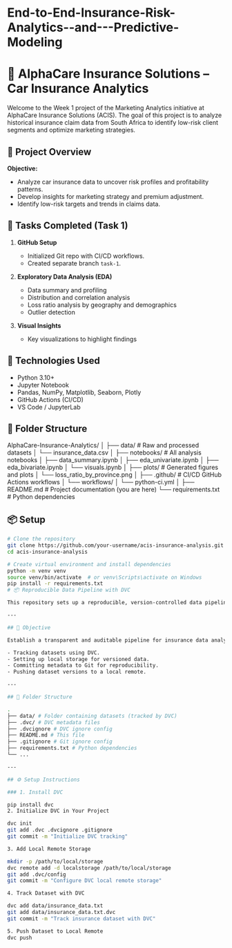 # End-to-End-Insurance-Risk-Analytics--and---Predictive-Modeling
# 🚗 AlphaCare Insurance Solutions – Car Insurance Analytics

Welcome to the Week 1 project of the Marketing Analytics initiative at AlphaCare Insurance Solutions (ACIS). The goal of this project is to analyze historical insurance claim data from South Africa to identify low-risk client segments and optimize marketing strategies.

## 📁 Project Overview

**Objective:**  
- Analyze car insurance data to uncover risk profiles and profitability patterns.
- Develop insights for marketing strategy and premium adjustment.
- Identify low-risk targets and trends in claims data.

## 📌 Tasks Completed (Task 1)

1. **GitHub Setup**
   - Initialized Git repo with CI/CD workflows.
   - Created separate branch `task-1`.

2. **Exploratory Data Analysis (EDA)**
   - Data summary and profiling
   - Distribution and correlation analysis
   - Loss ratio analysis by geography and demographics
   - Outlier detection

3. **Visual Insights**
   - Key visualizations to highlight findings

## 🔧 Technologies Used

- Python 3.10+
- Jupyter Notebook
- Pandas, NumPy, Matplotlib, Seaborn, Plotly
- GitHub Actions (CI/CD)
- VS Code / JupyterLab

## 📂 Folder Structure

AlphaCare-Insurance-Analytics/
│
├── data/ # Raw and processed datasets
│ └── insurance_data.csv
│
├── notebooks/ # All analysis notebooks
│ ├── data_summary.ipynb
│ ├── eda_univariate.ipynb
│ ├── eda_bivariate.ipynb
│ └── visuals.ipynb
│
├── plots/ # Generated figures and plots
│ └── loss_ratio_by_province.png
│
├── .github/ # CI/CD GitHub Actions workflows
│ └── workflows/
│ └── python-ci.yml
│
├── README.md # Project documentation (you are here)
└── requirements.txt # Python dependencies



## 📦 Setup

```bash
# Clone the repository
git clone https://github.com/your-username/acis-insurance-analysis.git
cd acis-insurance-analysis

# Create virtual environment and install dependencies
python -m venv venv
source venv/bin/activate  # or venv\Scripts\activate on Windows
pip install -r requirements.txt
# 📦 Reproducible Data Pipeline with DVC

This repository sets up a reproducible, version-controlled data pipeline using [Data Version Control (DVC)](https://dvc.org/), ensuring auditability, traceability, and compliance — essential for finance and insurance workflows.

---

## 🧾 Objective

Establish a transparent and auditable pipeline for insurance data analysis by:

- Tracking datasets using DVC.
- Setting up local storage for versioned data.
- Committing metadata to Git for reproducibility.
- Pushing dataset versions to a local remote.

---

## 📁 Folder Structure

.
├── data/ # Folder containing datasets (tracked by DVC)
├── .dvc/ # DVC metadata files
├── .dvcignore # DVC ignore config
├── README.md # This file
├── .gitignore # Git ignore config
├── requirements.txt # Python dependencies
└── ...

---

## ⚙️ Setup Instructions

### 1. Install DVC

pip install dvc
2. Initialize DVC in Your Project

dvc init
git add .dvc .dvcignore .gitignore
git commit -m "Initialize DVC tracking"

3. Add Local Remote Storage

mkdir -p /path/to/local/storage
dvc remote add -d localstorage /path/to/local/storage
git add .dvc/config
git commit -m "Configure DVC local remote storage"

4. Track Dataset with DVC

dvc add data/insurance_data.txt
git add data/insurance_data.txt.dvc
git commit -m "Track insurance dataset with DVC"

5. Push Dataset to Local Remote
dvc push